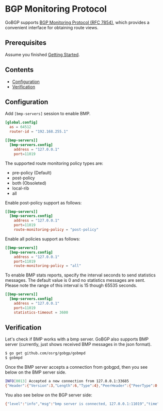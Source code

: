 # BGP Monitoring Protocol

GoBGP supports [BGP Monitoring Protocol (RFC 7854)](https://tools.ietf.org/html/rfc7854), which provides a convenient interface for obtaining route views.

## Prerequisites

Assume you finished [Getting Started](https://github.com/osrg/gobgp/blob/master/docs/sources/getting-started.md).

## Contents
- [Configuration](#config)
- [Verification](#verify)

## <a name="config"> Configuration

Add `[bmp-servers]` session to enable BMP. 

```toml
[global.config]
  as = 64512
  router-id = "192.168.255.1"

[[bmp-servers]]
  [bmp-servers.config]
    address = "127.0.0.1"
    port=11019
```

The supported route monitoring policy types are:
- pre-policy (Default)
- post-policy
- both (Obsoleted)
- local-rib
- all

Enable post-policy support as follows:

```toml
[[bmp-servers]]
  [bmp-servers.config]
    address = "127.0.0.1"
    port=11019
    route-monitoring-policy = "post-policy"
```

Enable all policies support as follows:

```toml
[[bmp-servers]]
  [bmp-servers.config]
    address = "127.0.0.1"
    port=11019
    route-monitoring-policy = "all"
```

To enable BMP stats reports, specify the interval seconds to send statistics messages.
The default value is 0 and no statistics messages are sent.
Please note the range of this interval is 15 though 65535 seconds.

```toml
[[bmp-servers]]
  [bmp-servers.config]
    address = "127.0.0.1"
    port=11019
    statistics-timeout = 3600
```

## <a name="verify"> Verification

Let's check if BMP works with a bmp server. GoBGP also supports BMP server (currently, just shows received BMP messages in the json format).

```bash
$ go get github.com/osrg/gobgp/gobmpd
$ gobmpd
```

Once the BMP server accepts a connection from gobgpd, then you see
below on the BMP server side.

```bash
INFO[0013] Accepted a new connection from 127.0.0.1:33685
{"Header":{"Version":3,"Length":6,"Type":4},"PeerHeader":{"PeerType":0,"IsPostPolicy":false,"PeerDistinguisher":0,"PeerAddress":"","PeerAS":0,"PeerBGPID":"","Timestamp":0},"Body":{"Info":null}}
```

You also see below on the BGP server side:

```bash
{"level":"info","msg":"bmp server is connected, 127.0.0.1:11019","time":"2015-09-15T10:29:03+09:00"}
```
